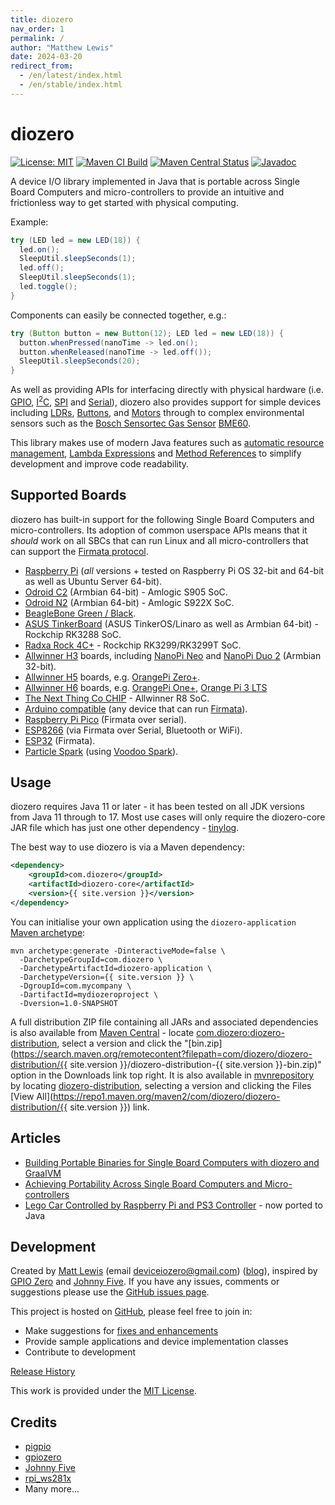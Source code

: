 ```yaml
---
title: diozero
nav_order: 1
permalink: /
author: "Matthew Lewis"
date: 2024-03-20
redirect_from:
  - /en/latest/index.html
  - /en/stable/index.html
---
```

# diozero

[![License: MIT](https://img.shields.io/badge/License-MIT-yellow.svg)](https://opensource.org/licenses/MIT)
[![Maven CI Build](https://github.com/mattjlewis/diozero/actions/workflows/build.yml/badge.svg)](https://github.com/mattjlewis/diozero/actions/workflows/build.yml)
[![Maven Central Status](https://img.shields.io/maven-central/v/com.diozero/diozero.svg)](https://search.maven.org/search?q=g:com.diozero)
[![Javadoc](https://www.javadoc.io/badge/com.diozero/diozero-core.svg)](https://www.javadoc.io/doc/com.diozero/diozero-core)

A device I/O library implemented in Java that is portable across Single Board Computers and
micro-controllers to provide an intuitive and frictionless way to get started with physical
computing.

Example:

```java
try (LED led = new LED(18)) {
  led.on();
  SleepUtil.sleepSeconds(1);
  led.off();
  SleepUtil.sleepSeconds(1);
  led.toggle();
}
```

Components can easily be connected together, e.g.:

```java
try (Button button = new Button(12); LED led = new LED(18)) {
  button.whenPressed(nanoTime -> led.on();
  button.whenReleased(nanoTime -> led.off());
  SleepUtil.sleepSeconds(20);
}
```

As well as providing APIs for interfacing directly with physical hardware (i.e.
[GPIO](https://github.com/mattjlewis/diozero/blob/master/diozero-core/src/main/java/com/diozero/api/DigitalOutputDevice.java),
[I<sup>2</sup>C](https://github.com/mattjlewis/diozero/blob/master/diozero-core/src/main/java/com/diozero/api/I2CDevice.java),
[SPI](https://github.com/mattjlewis/diozero/blob/master/diozero-core/src/main/java/com/diozero/api/SpiDevice.java) and
[Serial](https://github.com/mattjlewis/diozero/blob/master/diozero-core/src/main/java/com/diozero/api/SerialDevice.java)),
diozero also provides support for simple devices including [LDRs](https://github.com/mattjlewis/diozero/blob/master/diozero-core/src/main/java/com/diozero/devices/LDR.java),
[Buttons](https://github.com/mattjlewis/diozero/blob/master/diozero-core/src/main/java/com/diozero/devices/Button.java), and
[Motors](https://github.com/mattjlewis/diozero/blob/master/diozero-core/src/main/java/com/diozero/devices/motor/MotorBase.java)
through to complex environmental sensors such as the
[Bosch Sensortec Gas Sensor](https://www.bosch-sensortec.com/products/environmental-sensors/gas-sensors-bme680/)
[BME60](https://github.com/mattjlewis/diozero/blob/master/diozero-core/src/main/java/com/diozero/devices/BME680.java).

This library makes use of modern Java features such as 
[automatic resource management](https://docs.oracle.com/javase/tutorial/essential/exceptions/tryResourceClose.html), 
[Lambda Expressions](https://docs.oracle.com/javase/tutorial/java/javaOO/lambdaexpressions.html) and 
[Method References](https://docs.oracle.com/javase/tutorial/java/javaOO/methodreferences.html) 
to simplify development and improve code readability.

## Supported Boards

diozero has built-in support for the following Single Board Computers and micro-controllers. Its
adoption of common userspace APIs means that it _should_ work on all SBCs that can run Linux and all
micro-controllers that can support the [Firmata protocol](https://github.com/firmata/protocol).

* [Raspberry Pi](https://www.raspberrypi.org/) (_all_ versions + tested on Raspberry Pi OS 32-bit and 64-bit as well as Ubuntu Server 64-bit).
* [Odroid C2](https://wiki.odroid.com/odroid-c2/odroid-c2) (Armbian 64-bit) - Amlogic S905 SoC.
* [Odroid N2](https://wiki.odroid.com/odroid-n2/odroid-n2) (Armbian 64-bit) - Amlogic S922X SoC.
* [BeagleBone Green / Black](https://beagleboard.org/black).
* [ASUS TinkerBoard](https://www.asus.com/uk/Single-board-Computer/TINKER-BOARD/) (ASUS TinkerOS/Linaro as well as Armbian 64-bit) - Rockchip RK3288 SoC.
* [Radxa Rock 4C+](https://wiki.radxa.com/Rock4/4cplus) - Rockchip RK3299/RK3299T SoC.
* [Allwinner H3](https://linux-sunxi.org/H3) boards, including [NanoPi Neo](https://www.friendlyarm.com/index.php?route=product/product&product_id=132)
and [NanoPi Duo 2](https://www.friendlyelec.com/index.php?route=product/product&product_id=244) (Armbian 32-bit).
* [Allwinner H5](https://linux-sunxi.org/H5) boards, e.g. [OrangePi Zero+](http://www.orangepi.org/OrangePiZeroPlus/).
* [Allwinner H6](https://linux-sunxi.org/H6) boards, e.g. [OrangePi One+](http://www.orangepi.org/OrangePiOneplus/),
[Orange Pi 3 LTS](http://www.orangepi.org/html/hardWare/computerAndMicrocontrollers/details/orange-pi-3-LTS.html)
* [The Next Thing Co CHIP](https://getchip.com/pages/chip) - Allwinner R8 SoC.
* [Arduino compatible](https://www.arduino.cc) (any device that can run [Firmata](http://firmatabuilder.com)).
* [Raspberry Pi Pico](https://www.raspberrypi.com/products/raspberry-pi-pico/) (Firmata over serial).
* [ESP8266](https://www.espressif.com/en/products/socs/esp8266) (via Firmata over Serial, Bluetooth or WiFi).
* [ESP32](https://www.espressif.com/en/products/socs/esp32) (Firmata).
* [Particle Spark](https://docs.particle.io/datasheets/discontinued/core-datasheet/) (using [Voodoo Spark](https://github.com/voodootikigod/voodoospark)).

## Usage

diozero requires Java 11 or later - it has been tested on all JDK versions from Java 11 through to 17. Most
use cases will only require the diozero-core JAR file which has just one other dependency -
[tinylog](https://tinylog.org/v2/).

The best way to use diozero is via a Maven dependency:

```xml
<dependency>
    <groupId>com.diozero</groupId>
    <artifactId>diozero-core</artifactId>
    <version>{{ site.version }}</version>
</dependency>
```

You can initialise your own application using the `diozero-application`
[Maven archetype](https://maven.apache.org/guides/introduction/introduction-to-archetypes.html):

```
mvn archetype:generate -DinteractiveMode=false \
  -DarchetypeGroupId=com.diozero \
  -DarchetypeArtifactId=diozero-application \
  -DarchetypeVersion={{ site.version }} \
  -DgroupId=com.mycompany \
  -DartifactId=mydiozeroproject \
  -Dversion=1.0-SNAPSHOT
```

A full distribution ZIP file containing all JARs and associated dependencies is also available from
[Maven Central](https://search.maven.org/) - locate
[com.diozero:diozero-distribution](https://search.maven.org/artifact/com.diozero/diozero-distribution),
select a version and click the "[bin.zip](https://search.maven.org/remotecontent?filepath=com/diozero/diozero-distribution/{{ site.version }}/diozero-distribution-{{ site.version }}-bin.zip)" option in the Downloads link top right.
It is also available in [mvnrepository](https://mvnrepository.com/) by locating [diozero-distribution](https://mvnrepository.com/artifact/com.diozero/diozero-distribution), selecting a version and clicking the Files [View All](https://repo1.maven.org/maven2/com/diozero/diozero-distribution/{{ site.version }}) link.

## Articles

* [Building Portable Binaries for Single Board Computers with diozero and GraalVM](https://deviceiozero.medium.com/building-portable-binaries-for-single-board-computers-with-diozero-and-graalvm-b659f79d5c71)
* [Achieving Portability Across Single Board Computers and Micro-controllers](https://deviceiozero.medium.com/tbc)
* [Lego Car Controlled by Raspberry Pi and PS3 Controller](http://mattandshirl.blogspot.com/2013/06/lego-car-controlled-by-raspberry-pi-and.html) - now ported to Java

## Development

Created by [Matt Lewis](https://github.com/mattjlewis) (email [deviceiozero@gmail.com](mailto:deviceiozero@gmail.com))
([blog](https://diozero.blogspot.co.uk/)), inspired by [GPIO Zero](https://gpiozero.readthedocs.org/)
and [Johnny Five](http://johnny-five.io/). 
If you have any issues, comments or suggestions please use the [GitHub issues page](https://github.com/mattjlewis/diozero/issues).

This project is hosted on [GitHub](https://github.com/mattjlewis/diozero/), please feel free to join in:

* Make suggestions for [fixes and enhancements](https://github.com/mattjlewis/diozero/issues)
* Provide sample applications and device implementation classes
* Contribute to development

[Release History](7_internals/98_Releases.md)

This work is provided under the [MIT License](https://github.com/mattjlewis/diozero/tree/master/LICENSE.txt).

## Credits

* [pigpio](https://abyz.me.uk/rpi/pigpio/)
* [gpiozero](https://gpiozero.readthedocs.io/en/stable/)
* [Johnny Five](http://johnny-five.io)
* [rpi_ws281x](https://github.com/jgarff/rpi_ws281x)
* Many more...
